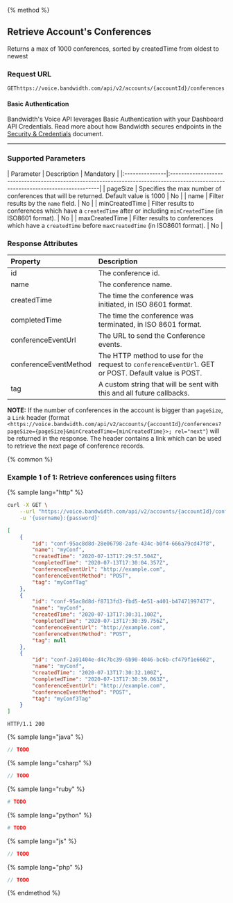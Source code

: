 {% method %}

## Retrieve Account's Conferences
Returns a max of 1000 conferences, sorted by createdTime from oldest to newest

### Request URL

<code class="get">GET</code>`https://voice.bandwidth.com/api/v2/accounts/{accountId}/conferences`

#### Basic Authentication

Bandwidth's Voice API leverages Basic Authentication with your Dashboard API Credentials. Read more about how Bandwidth secures endpoints in the [Security & Credentials](../../../guides/accountCredentials.md) document.

---

### Supported Parameters

| Parameter      | Description                                                                                                           | Mandatory |
|:---------------|:----------------------------------------------------------------------------------------------------------------------------------|
| pageSize       | Specifies the max number of conferences that will be returned. Default value is 1000                                  | No        |
| name           | Filter results by the `name` field.                                                                                   | No        |
| minCreatedTime | Filter results to conferences which have a `createdTime` after or including `minCreatedTime` (in ISO8601 format).     | No        |
| maxCreatedTime | Filter results to conferences which have a `createdTime` before `maxCreatedTime` (in ISO8601 format).                 | No        |

### Response Attributes

| Property              | Description                                                                                          |
|:----------------------|:-----------------------------------------------------------------------------------------------------|
| id                    | The conference id.                                                                                   |
| name                  | The conference name.                                                                                 |
| createdTime           | The time the conference was initiated, in ISO 8601 format.                                           |
| completedTime         | The time the conference was terminated, in ISO 8601 format.                                          |
| conferenceEventUrl    | The URL to send the Conference events.                                                               |
| conferenceEventMethod | The HTTP method to use for the request to `conferenceEventUrl`. GET or POST. Default value is POST.  |
| tag                   | A custom string that will be sent with this and all future callbacks.                                |

**NOTE:** If the number of conferences in the account is bigger than `pageSize`, a `Link` header (format `<https://voice.bandwidth.com/api/v2/accounts/{accountId}/conferences?pageSize={pageSize}&minCreatedTime={minCreatedTime}>; rel="next"`) will be returned in the response. The header contains a link which can be used to retrieve the next page of conference records.

{% common %}

### Example 1 of 1: Retrieve conferences using filters

{% sample lang="http" %}

```bash
curl -X GET \
    --url "https://voice.bandwidth.com/api/v2/accounts/{accountId}/conferences?name={name}&minCreatedTime={minCreatedTime}&maxCreatedTime={maxCreatedTime}" \
    -u '{username}:{password}'
```

```json
[
    {
        "id": "conf-95ac8d8d-28e06798-2afe-434c-b0f4-666a79cd47f8",
        "name": "myConf",
        "createdTime": "2020-07-13T17:29:57.504Z",
        "completedTime": "2020-07-13T17:30:04.357Z",
        "conferenceEventUrl": "http://example.com",
        "conferenceEventMethod": "POST",
        "tag": "myConfTag"
    },
    {
        "id": "conf-95ac8d8d-f8713fd3-fbd5-4e51-a401-b47471997477",
        "name": "myConf",
        "createdTime": "2020-07-13T17:30:31.100Z",
        "completedTime": "2020-07-13T17:30:39.756Z",
        "conferenceEventUrl": "http://example.com",
        "conferenceEventMethod": "POST",
        "tag": null
    },
    {
        "id": "conf-2a91404e-d4c7bc39-6b90-4046-bc6b-cf479f1e6602",
        "name": "myConf",
        "createdTime": "2020-07-13T17:30:32.100Z",
        "completedTime": "2020-07-13T17:30:39.063Z",
        "conferenceEventUrl": "http://example.com",
        "conferenceEventMethod": "POST",
        "tag": "myConf3Tag"
    }
]
```

```
HTTP/1.1 200
```

{% sample lang="java" %}

```java
// TODO
```

{% sample lang="csharp" %}

```csharp
// TODO
```

{% sample lang="ruby" %}

```ruby
# TODO
```

{% sample lang="python" %}

```python
# TODO
```

{% sample lang="js" %}

```js
// TODO
```

{% sample lang="php" %}

```php
// TODO
```

{% endmethod %}
